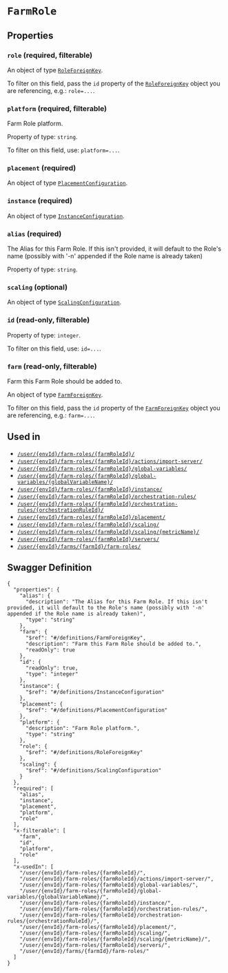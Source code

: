 # `FarmRole` #







## Properties ##

### `role` (required, filterable) ###




An object of type [`RoleForeignKey`](./../definitions/RoleForeignKey.mkd).

To filter on this field, pass the `id` property of the [`RoleForeignKey`](./../definitions/RoleForeignKey.mkd) object you are referencing,
e.g.: `role=...`.


### `platform` (required, filterable) ###

Farm Role platform.


Property of type: `string`.


To filter on this field, use: `platform=...`.


### `placement` (required) ###




An object of type [`PlacementConfiguration`](./../definitions/PlacementConfiguration.mkd).



### `instance` (required) ###




An object of type [`InstanceConfiguration`](./../definitions/InstanceConfiguration.mkd).



### `alias` (required) ###

The Alias for this Farm Role. If this isn't provided, it will default to the Role's name (possibly with '-n' appended if the Role name is already taken)


Property of type: `string`.




### `scaling` (optional) ###




An object of type [`ScalingConfiguration`](./../definitions/ScalingConfiguration.mkd).



### `id` (read-only, filterable) ###




Property of type: `integer`.


To filter on this field, use: `id=...`.


### `farm` (read-only, filterable) ###

Farm this Farm Role should be added to.


An object of type [`FarmForeignKey`](./../definitions/FarmForeignKey.mkd).

To filter on this field, pass the `id` property of the [`FarmForeignKey`](./../definitions/FarmForeignKey.mkd) object you are referencing,
e.g.: `farm=...`.




## Used in ##

  + [`/user/{envId}/farm-roles/{farmRoleId}/`](./../rest/api/v1beta0/user/{envId}/farm-roles/{farmRoleId}/)
  + [`/user/{envId}/farm-roles/{farmRoleId}/actions/import-server/`](./../rest/api/v1beta0/user/{envId}/farm-roles/{farmRoleId}/actions/import-server/)
  + [`/user/{envId}/farm-roles/{farmRoleId}/global-variables/`](./../rest/api/v1beta0/user/{envId}/farm-roles/{farmRoleId}/global-variables/)
  + [`/user/{envId}/farm-roles/{farmRoleId}/global-variables/{globalVariableName}/`](./../rest/api/v1beta0/user/{envId}/farm-roles/{farmRoleId}/global-variables/{globalVariableName}/)
  + [`/user/{envId}/farm-roles/{farmRoleId}/instance/`](./../rest/api/v1beta0/user/{envId}/farm-roles/{farmRoleId}/instance/)
  + [`/user/{envId}/farm-roles/{farmRoleId}/orchestration-rules/`](./../rest/api/v1beta0/user/{envId}/farm-roles/{farmRoleId}/orchestration-rules/)
  + [`/user/{envId}/farm-roles/{farmRoleId}/orchestration-rules/{orchestrationRuleId}/`](./../rest/api/v1beta0/user/{envId}/farm-roles/{farmRoleId}/orchestration-rules/{orchestrationRuleId}/)
  + [`/user/{envId}/farm-roles/{farmRoleId}/placement/`](./../rest/api/v1beta0/user/{envId}/farm-roles/{farmRoleId}/placement/)
  + [`/user/{envId}/farm-roles/{farmRoleId}/scaling/`](./../rest/api/v1beta0/user/{envId}/farm-roles/{farmRoleId}/scaling/)
  + [`/user/{envId}/farm-roles/{farmRoleId}/scaling/{metricName}/`](./../rest/api/v1beta0/user/{envId}/farm-roles/{farmRoleId}/scaling/{metricName}/)
  + [`/user/{envId}/farm-roles/{farmRoleId}/servers/`](./../rest/api/v1beta0/user/{envId}/farm-roles/{farmRoleId}/servers/)
  + [`/user/{envId}/farms/{farmId}/farm-roles/`](./../rest/api/v1beta0/user/{envId}/farms/{farmId}/farm-roles/)

## Swagger Definition ##

    {
      "properties": {
        "alias": {
          "description": "The Alias for this Farm Role. If this isn't provided, it will default to the Role's name (possibly with '-n' appended if the Role name is already taken)", 
          "type": "string"
        }, 
        "farm": {
          "$ref": "#/definitions/FarmForeignKey", 
          "description": "Farm this Farm Role should be added to.", 
          "readOnly": true
        }, 
        "id": {
          "readOnly": true, 
          "type": "integer"
        }, 
        "instance": {
          "$ref": "#/definitions/InstanceConfiguration"
        }, 
        "placement": {
          "$ref": "#/definitions/PlacementConfiguration"
        }, 
        "platform": {
          "description": "Farm Role platform.", 
          "type": "string"
        }, 
        "role": {
          "$ref": "#/definitions/RoleForeignKey"
        }, 
        "scaling": {
          "$ref": "#/definitions/ScalingConfiguration"
        }
      }, 
      "required": [
        "alias", 
        "instance", 
        "placement", 
        "platform", 
        "role"
      ], 
      "x-filterable": [
        "farm", 
        "id", 
        "platform", 
        "role"
      ], 
      "x-usedIn": [
        "/user/{envId}/farm-roles/{farmRoleId}/", 
        "/user/{envId}/farm-roles/{farmRoleId}/actions/import-server/", 
        "/user/{envId}/farm-roles/{farmRoleId}/global-variables/", 
        "/user/{envId}/farm-roles/{farmRoleId}/global-variables/{globalVariableName}/", 
        "/user/{envId}/farm-roles/{farmRoleId}/instance/", 
        "/user/{envId}/farm-roles/{farmRoleId}/orchestration-rules/", 
        "/user/{envId}/farm-roles/{farmRoleId}/orchestration-rules/{orchestrationRuleId}/", 
        "/user/{envId}/farm-roles/{farmRoleId}/placement/", 
        "/user/{envId}/farm-roles/{farmRoleId}/scaling/", 
        "/user/{envId}/farm-roles/{farmRoleId}/scaling/{metricName}/", 
        "/user/{envId}/farm-roles/{farmRoleId}/servers/", 
        "/user/{envId}/farms/{farmId}/farm-roles/"
      ]
    }
